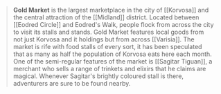 > **Gold Market** is the largest marketplace in the city of [[Korvosa]] and the central attraction of the [[Midland]] district. Located between [[Eodred Circle]] and Eodred's Walk, people flock from across the city to visit its stalls and stands. Gold Market features local goods from not just Korvosa and it holdings but from across [[Varisia]]. The market is rife with food stalls of every sort, it has been speculated that as many as half the population of Korvosa eats here each month. One of the semi-regular features of the market is [[Sagitar Tiguan]], a merchant who sells a range of trinkets and elixirs that he claims are magical. Whenever Sagitar's brightly coloured stall is there, adventurers are sure to be found nearby.








